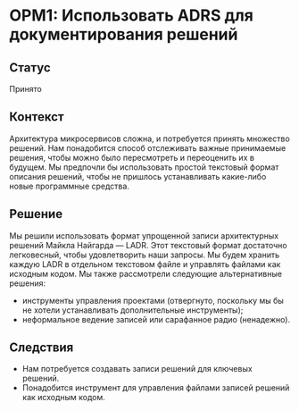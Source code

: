 # OPM1: Использовать ADRS для документирования решений

## Статус
Принято

## Контекст
Архитектура микросервисов сложна, и потребуется принять множество решений. Нам 
понадобится способ отслеживать важные принимаемые решения, чтобы можно было 
пересмотреть и переоценить их в будущем. Мы предпочли бы использовать простой 
текстовый формат описания решений, чтобы не пришлось устанавливать какие-либо 
новые программные средства.

## Решение
Мы решили использовать формат упрощенной записи архитектурных решений 
Майкла Найгарда — LADR. Этот текстовый формат достаточно легковесный, 
чтобы удовлетворить наши запросы. Мы будем хранить каждую LADR в отдельном 
текстовом файле и управлять файлами как исходным кодом. Мы также 
рассмотрели следующие альтернативные решения:
* инструменты управления проектами (отвергнуто, поскольку мы бы не хотели 
устанавливать дополнительные инструменты); 
* неформальное ведение записей или сарафанное радио (ненадежно).

## Следствия
* Нам потребуется создавать записи решений для ключевых решений. 
* Понадобится инструмент для управления файлами записей решений 
как исходным кодом.